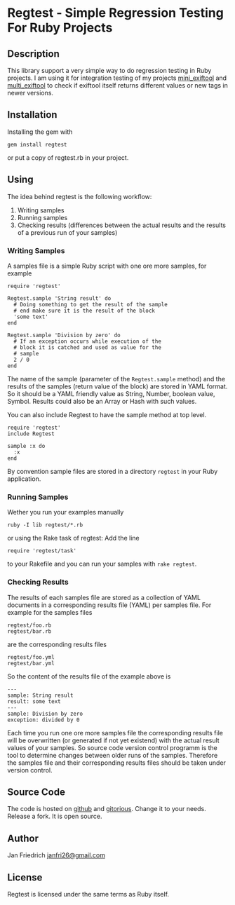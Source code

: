 # Regtest - Simple Regression Testing For Ruby Projects

## Description

This library support a very simple way to do regression testing in Ruby projects.
I am using it for integration testing of my projects
[mini_exiftool](https://github.com/janfri/mini_exiftool/tree/master/regtest)
and [multi_exiftool](https://github.com/janfri/multi_exiftool-redesign/tree/master/regtest)
to check if exiftool itself returns different values or
new tags in newer versions.

## Installation

Installing the gem with

    gem install regtest

or put a copy of regtest.rb in your project.

## Using

The idea behind regtest is the following workflow:
  1. Writing samples
  2. Running samples
  3. Checking results (differences between the actual results and the
  results of a previous run of your samples)

### Writing Samples

A samples file is a simple Ruby script with one ore more samples,
for example

    require 'regtest'

    Regtest.sample 'String result' do
      # Doing something to get the result of the sample
      # end make sure it is the result of the block
      'some text'
    end

    Regtest.sample 'Division by zero' do
      # If an exception occurs while execution of the
      # block it is catched and used as value for the
      # sample
      2 / 0
    end

The name of the sample (parameter of the `Regtest.sample` method)
and the results of the samples (return value of the block) are stored
in YAML format. So it should be a YAML friendly value as String,
Number, boolean value, Symbol.
Results could also be an Array or Hash with such values.

You can also include Regtest to have the sample method at
top level.

    require 'regtest'
    include Regtest

    sample :x do
      :x
    end

By convention sample files are stored in a directory `regtest`
in your Ruby application.


### Running Samples

Wether you run your examples manually

    ruby -I lib regtest/*.rb

or using the Rake task of regtest:
Add the line

    require 'regtest/task'

to your Rakefile and you can run your samples with `rake regtest`.

### Checking Results

The results of each samples file are stored as a collection of
YAML documents in a corresponding results file (YAML) per samples
file.
For example for the samples files

    regtest/foo.rb
    regtest/bar.rb

are the corresponding results files

    regtest/foo.yml
    regtest/bar.yml

So the content of the results file of the example above is

    ---
    sample: String result
    result: some text
    ---
    sample: Division by zero
    exception: divided by 0

Each time you run one ore more samples file the corresponding
results file will be overwritten (or generated if not yet
existend) with the actual result values of your samples.
So source code version control programm is the tool to determine
changes between older runs of the samples.
Therefore the samples file and their corresponding results files
should be taken under version control.

## Source Code

The code is hosted on [github](https://github.com/janfri/regtest) and
[gitorious](https://gitorious.org/regtest).
Change it to your needs. Release a fork. It is open source.

## Author

Jan Friedrich <janfri26@gmail.com>

## License

Regtest is licensed under the same terms as Ruby itself.
